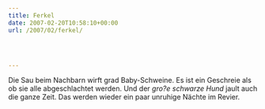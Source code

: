 ```yaml
---
title: Ferkel
date: 2007-02-20T10:58:10+00:00
url: /2007/02/ferkel/




---
```

Die Sau beim Nachbarn wirft grad Baby-Schweine. Es ist ein Geschreie als ob sie alle abgeschlachtet werden. Und der _gro?e schwarze Hund_ jault auch die ganze Zeit. Das werden wieder ein paar unruhige Nächte im Revier.
